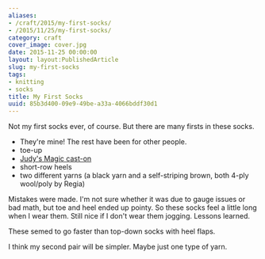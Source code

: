 ```yaml
---
aliases:
- /craft/2015/my-first-socks/
- /2015/11/25/my-first-socks/
category: craft
cover_image: cover.jpg
date: 2015-11-25 00:00:00
layout: layout:PublishedArticle
slug: my-first-socks
tags:
- knitting
- socks
title: My First Socks
uuid: 85b3d400-09e9-49be-a33a-4066bddf30d1
---
```


Not my first socks ever, of course. But there are many firsts in these socks.
<!--more-->

* They're mine! The rest have been for other people.
* toe-up
* [Judy's Magic cast-on][]
* short-row heels
* two different yarns (a black yarn and a self-striping brown, both 4-ply wool/poly by Regia)

Mistakes were made. I'm not sure whether it was due to gauge issues or bad
math, but toe and heel ended up pointy. So these socks feel a little long
when I wear them. Still nice if I don't wear them jogging. Lessons learned.

These semed to go faster than top-down socks with heel flaps.

I think my second pair will be simpler. Maybe just one type of yarn.

[Judy's Magic cast-on]: http://www.doctorwhoscarf.com/s12.html